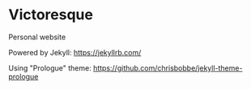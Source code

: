 # Victoresque

Personal website

Powered by Jekyll: https://jekyllrb.com/

Using "Prologue" theme: https://github.com/chrisbobbe/jekyll-theme-prologue